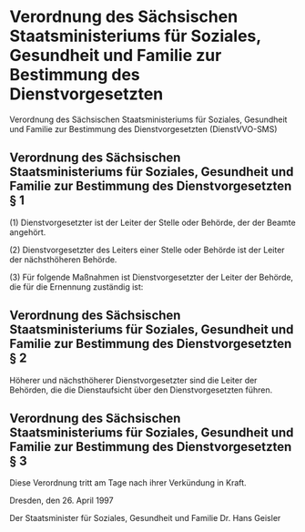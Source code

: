 # Verordnung des Sächsischen Staatsministeriums für Soziales, Gesundheit und Familie zur Bestimmung des Dienstvorgesetzten

Verordnung des Sächsischen Staatsministeriums für Soziales, Gesundheit und Familie zur Bestimmung des Dienstvorgesetzten (DienstVVO-SMS)

## Verordnung des Sächsischen Staatsministeriums für Soziales, Gesundheit und Familie zur Bestimmung des Dienstvorgesetzten § 1 

(1) Dienstvorgesetzter ist der Leiter der Stelle oder Behörde, der der Beamte angehört.

(2) Dienstvorgesetzter des Leiters einer Stelle oder Behörde ist der Leiter der nächsthöheren Behörde.

(3) Für folgende Maßnahmen ist Dienstvorgesetzter der Leiter der Behörde, die für die Ernennung zuständig ist:


## Verordnung des Sächsischen Staatsministeriums für Soziales, Gesundheit und Familie zur Bestimmung des Dienstvorgesetzten § 2 

Höherer und nächsthöherer Dienstvorgesetzter sind die Leiter der Behörden, die die Dienstaufsicht über den Dienstvorgesetzten führen.


## Verordnung des Sächsischen Staatsministeriums für Soziales, Gesundheit und Familie zur Bestimmung des Dienstvorgesetzten § 3 

Diese Verordnung tritt am Tage nach ihrer Verkündung in Kraft.

Dresden, den 26. April 1997

Der Staatsminister 
         für Soziales, Gesundheit und Familie 
         Dr. Hans Geisler



